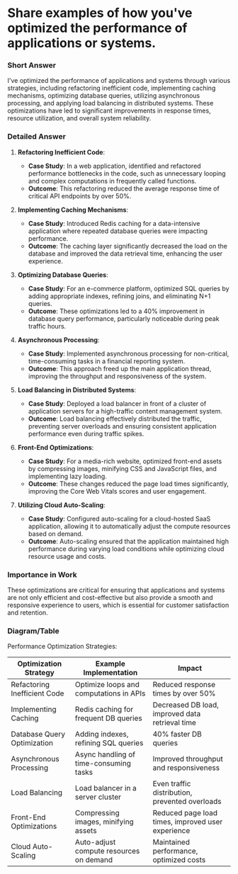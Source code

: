 # Share examples of how you've optimized the performance of applications or systems.

### Short Answer
I've optimized the performance of applications and systems through various strategies, including refactoring inefficient code, implementing caching mechanisms, optimizing database queries, utilizing asynchronous processing, and applying load balancing in distributed systems. These optimizations have led to significant improvements in response times, resource utilization, and overall system reliability.

### Detailed Answer
1. **Refactoring Inefficient Code**:
    - **Case Study**: In a web application, identified and refactored performance bottlenecks in the code, such as unnecessary looping and complex computations in frequently called functions.
    - **Outcome**: This refactoring reduced the average response time of critical API endpoints by over 50%.

2. **Implementing Caching Mechanisms**:
    - **Case Study**: Introduced Redis caching for a data-intensive application where repeated database queries were impacting performance.
    - **Outcome**: The caching layer significantly decreased the load on the database and improved the data retrieval time, enhancing the user experience.

3. **Optimizing Database Queries**:
    - **Case Study**: For an e-commerce platform, optimized SQL queries by adding appropriate indexes, refining joins, and eliminating N+1 queries.
    - **Outcome**: These optimizations led to a 40% improvement in database query performance, particularly noticeable during peak traffic hours.

4. **Asynchronous Processing**:
    - **Case Study**: Implemented asynchronous processing for non-critical, time-consuming tasks in a financial reporting system.
    - **Outcome**: This approach freed up the main application thread, improving the throughput and responsiveness of the system.

5. **Load Balancing in Distributed Systems**:
    - **Case Study**: Deployed a load balancer in front of a cluster of application servers for a high-traffic content management system.
    - **Outcome**: Load balancing effectively distributed the traffic, preventing server overloads and ensuring consistent application performance even during traffic spikes.

6. **Front-End Optimizations**:
    - **Case Study**: For a media-rich website, optimized front-end assets by compressing images, minifying CSS and JavaScript files, and implementing lazy loading.
    - **Outcome**: These changes reduced the page load times significantly, improving the Core Web Vitals scores and user engagement.

7. **Utilizing Cloud Auto-Scaling**:
    - **Case Study**: Configured auto-scaling for a cloud-hosted SaaS application, allowing it to automatically adjust the compute resources based on demand.
    - **Outcome**: Auto-scaling ensured that the application maintained high performance during varying load conditions while optimizing cloud resource usage and costs.

### Importance in Work
These optimizations are critical for ensuring that applications and systems are not only efficient and cost-effective but also provide a smooth and responsive experience to users, which is essential for customer satisfaction and retention.

### Diagram/Table
Performance Optimization Strategies:

| Optimization Strategy       | Example Implementation                   | Impact                                   |
|-----------------------------|------------------------------------------|------------------------------------------|
| Refactoring Inefficient Code| Optimize loops and computations in APIs  | Reduced response times by over 50%       |
| Implementing Caching        | Redis caching for frequent DB queries    | Decreased DB load, improved data retrieval time |
| Database Query Optimization | Adding indexes, refining SQL queries     | 40% faster DB queries                    |
| Asynchronous Processing     | Async handling of time-consuming tasks   | Improved throughput and responsiveness   |
| Load Balancing              | Load balancer in a server cluster        | Even traffic distribution, prevented overloads |
| Front-End Optimizations     | Compressing images, minifying assets     | Reduced page load times, improved user experience |
| Cloud Auto-Scaling          | Auto-adjust compute resources on demand  | Maintained performance, optimized costs  |